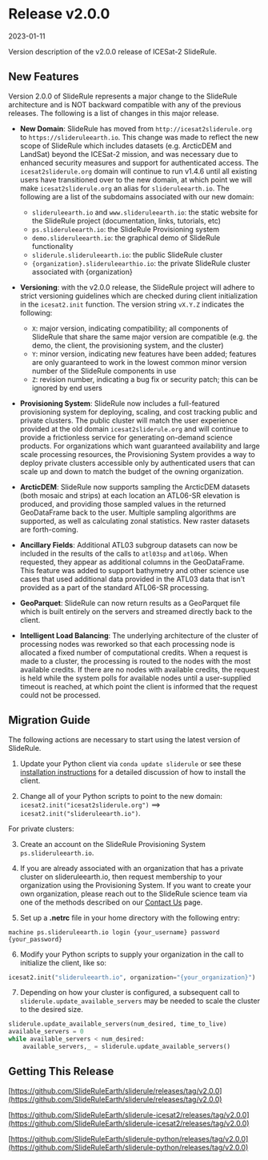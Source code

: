 # Release v2.0.0

2023-01-11

Version description of the v2.0.0 release of ICESat-2 SlideRule.

## New Features

Version 2.0.0 of SlideRule represents a major change to the SlideRule architecture and is NOT backward compatible with any of the previous releases.  The following is a list of changes in this major release.

* __New Domain__: SlideRule has moved from `http://icesat2sliderule.org` to `https://slideruleearth.io`.  This change was made to reflect the new scope of SlideRule which includes datasets (e.g. ArcticDEM and LandSat) beyond the ICESat-2 mission, and was necessary due to enhanced security measures and support for authenticated access.  The `icesat2sliderule.org` domain will continue to run v1.4.6 until all existing users have transitioned over to the new domain, at which point we will make `icesat2sliderule.org` an alias for `slideruleearth.io`.  The following are a list of the subdomains associated with our new domain:
    - `slideruleearth.io` and `www.slideruleearth.io`: the static website for the SlideRule project (documentation, links, tutorials, etc)
    - `ps.slideruleearth.io`: the SlideRule Provisioning system
    - `demo.slideruleearth.io`: the graphical demo of SlideRule functionality
    - `sliderule.slideruleearth.io`: the public SlideRule cluster
    - `{organization}.slideruleearthio.io`: the private SlideRule cluster associated with {organization}

* __Versioning__: with the v2.0.0 release, the SlideRule project will adhere to strict versioning guidelines which are checked during client initialization in the `icesat2.init` function.  The version string `vX.Y.Z` indicates the following:
    - `X`: major version, indicating compatibility; all components of SlideRule that share the same major version are compatible (e.g. the demo, the client, the provisioning system, and the cluster)
    - `Y`: minor version, indicating new features have been added; features are only guaranteed to work in the lowest common minor version number of the SlideRule components in use
    - `Z`: revision number, indicating a bug fix or security patch; this can be ignored by end users

* __Provisioning System__: SlideRule now includes a full-featured provisioning system for deploying, scaling, and cost tracking public and private clusters.  The public cluster will match the user experience provided at the old domain `icesat2sliderule.org` and will continue to provide a frictionless service for generating on-demand science products.  For organizations which want guaranteed availability and large scale processing resources, the Provisioning System provides a way to deploy private clusters accessible only by authenticated users that can scale up and down to match the budget of the owning organization.

* __ArcticDEM__: SlideRule now supports sampling the ArcticDEM datasets (both mosaic and strips) at each location an ATL06-SR elevation is produced, and providing those sampled values in the returned GeoDataFrame back to the user.  Multiple sampling algorithms are supported, as well as calculating zonal statistics.  New raster datasets are forth-coming.

* __Ancillary Fields__: Additional ATL03 subgroup datasets can now be included in the results of the calls to `atl03sp` and `atl06p`.  When requested, they appear as additional columns in the GeoDataFrame.  This feature was added to support bathymetry and other science use cases that used additional data provided in the ATL03 data that isn't provided as a part of the standard ATL06-SR processing.

* __GeoParquet__: SlideRule can now return results as a GeoParquet file which is built entirely on the servers and streamed directly back to the client.

* __Intelligent Load Balancing__: The underlying architecture of the cluster of processing nodes was reworked so that each processing node is allocated a fixed number of computational credits.  When a request is made to a cluster, the processing is routed to the nodes with the most available credits.  If there are no nodes with available credits, the request is held while the system polls for available nodes until a user-supplied timeout is reached, at which point the client is informed that the request could not be processed.


## Migration Guide

The following actions are necessary to start using the latest version of SlideRule.

1. Update your Python client via `conda update sliderule` or see these [installation instructions](https://slideruleearth.io/rtd/getting_started/Install.html) for a detailed discussion of how to install the client.

2. Change all of your Python scripts to point to the new domain: `icesat2.init("icesat2sliderule.org")` ==> `icesat2.init("slideruleearth.io")`.

For private clusters:

3. Create an account on the SlideRule Provisioning System `ps.slideruleearth.io`.

4. If you are already associated with an organization that has a private cluster on slideruleearth.io, then request membership to your organization using the Provisioning System.  If you want to create your own organization, please reach out to the SlideRule science team via one of the methods described on our [Contact Us](https://slideruleearth.io/contact/) page.

5. Set up a __.netrc__ file in your home directory with the following entry:
```
machine ps.slideruleearth.io login {your_username} password {your_password}
```

6. Modify your Python scripts to supply your organization in the call to initialize the client, like so:
```Python
icesat2.init("slideruleearth.io", organization="{your_organization}")
```

7. Depending on how your cluster is configured, a subsequent call to `sliderule.update_available_servers` may be needed to scale the cluster to the desired size.
```Python
sliderule.update_available_servers(num_desired, time_to_live)
available_servers = 0
while available_servers < num_desired:
    available_servers,_ = sliderule.update_available_servers()
```

## Getting This Release

[https://github.com/SlideRuleEarth/sliderule/releases/tag/v2.0.0](https://github.com/SlideRuleEarth/sliderule/releases/tag/v2.0.0)

[https://github.com/SlideRuleEarth/sliderule-icesat2/releases/tag/v2.0.0](https://github.com/SlideRuleEarth/sliderule-icesat2/releases/tag/v2.0.0)

[https://github.com/SlideRuleEarth/sliderule-python/releases/tag/v2.0.0](https://github.com/SlideRuleEarth/sliderule-python/releases/tag/v2.0.0)

